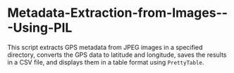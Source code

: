 # Metadata-Extraction-from-Images---Using-PIL
This script extracts GPS metadata from JPEG images in a specified directory, converts the GPS data to latitude and longitude, saves the results in a CSV file, and displays them in a table format using `PrettyTable`.
